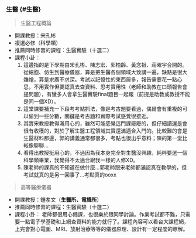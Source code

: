 ### 生醫 {#生醫}

> 生醫工程概論

* 開課教授：宋孔彬
* 複選必修（科學類）
* 推薦同時修習的課程：生醫實驗（十選二）
* 課程小卦：
  1. 這邊指的是下學期由宋孔彬、陳志宏、郭柏齡、黃念祖、莊曜宇合開的。從細胞、仿生到醫療儀器，算是把生醫各個領域大致講一遍，缺點是很大雜燴，算是求廣不求深。考試以記憶性的東西居多，報告需要花一點心思，不用實作但要認真去查資料、思考實用性（老師和助教在口頭報告會提問題），有蠻多人會拿生醫實驗final題目一起報（前提是助教或教授不能是同一個XD）。
  2. 這堂課要補充一下段考考點抓法，像是考古題要看過，偶爾會有重複的可以偷到一些分數，關鍵是考古題和實際考試感覺很接近。
  3. 其實宋教授教得滿用心的，雖然可能感覺這門課廢廢的，但仔細讀還是會很有收穫的，對於了解生醫工程領域其實還滿適合入門的。比較難的會是生醫材料那邊，郭的講義通常都很多，考點也很出乎意料；陳的第一堂比較像聊聊…
  4. 看得出教授挺用心的，不過因為我本身完全對生醫沒興趣，純粹要選一個科學類畢業，我覺得不太適合跟我一樣的人修XD。
  5. 陳老師的課真的不知道在做什麼…郭老師跟宋老師都滿認真在教學的，但考試就真的是另一回事了…考點真的ooxx

> 高等醫療儀器

* 開課教授：鍾孝文（**生醫所、電機所**）
* 推薦同時修習的課程：生醫實驗（十選二）
* 課程小卦：
  老師都很用心備課，也很樂於跟同學討論。作業考試都不難，只需要一點電子學基礎和上網查資料的能力就行了。課程內容可以看台大課程網，上完會對心電圖、MRI、放射治療等等的儀器原理、設計有一定程度的瞭解。



